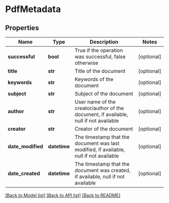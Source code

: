 # PdfMetadata

## Properties
Name | Type | Description | Notes
------------ | ------------- | ------------- | -------------
**successful** | **bool** | True if the operation was successful, false otherwise | [optional] 
**title** | **str** | Title of the document | [optional] 
**keywords** | **str** | Keywords of the document | [optional] 
**subject** | **str** | Subject of the document | [optional] 
**author** | **str** | User name of the creator/author of the document, if available, null if not available | [optional] 
**creator** | **str** | Creator of the document | [optional] 
**date_modified** | **datetime** | The timestamp that the document was last modified, if available, null if not available | [optional] 
**date_created** | **datetime** | The timestamp that the document was created, if available, null if not available | [optional] 

[[Back to Model list]](../README.md#documentation-for-models) [[Back to API list]](../README.md#documentation-for-api-endpoints) [[Back to README]](../README.md)


